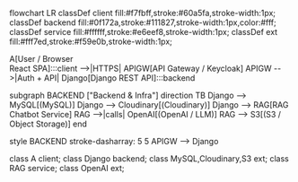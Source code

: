 flowchart LR
  classDef client fill:#f7fbff,stroke:#60a5fa,stroke-width:1px;
  classDef backend fill:#0f172a,stroke:#111827,stroke-width:1px,color:#fff;
  classDef service fill:#ffffff,stroke:#e6eef8,stroke-width:1px;
  classDef ext fill:#fff7ed,stroke:#f59e0b,stroke-width:1px;

  A[User / Browser<br/>React SPA]:::client -->|HTTPS| APIGW[API Gateway / Keycloak]
  APIGW -->|Auth + API| Django[Django REST API]:::backend

  subgraph BACKEND ["Backend & Infra"]
    direction TB
    Django --> MySQL[(MySQL)]
    Django --> Cloudinary[(Cloudinary)]
    Django --> RAG[RAG Chatbot Service]
    RAG -->|calls| OpenAI[(OpenAI / LLM)]
    RAG --> S3[(S3 / Object Storage)]
  end

  style BACKEND stroke-dasharray: 5 5
  APIGW --> Django

  class A client;
  class Django backend;
  class MySQL,Cloudinary,S3 ext;
  class RAG service;
  class OpenAI ext;
